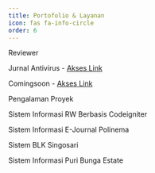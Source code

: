 ```yaml
---
title: Portofolio & Layanan
icon: fas fa-info-circle
order: 6
---
```


Reviewer

<p>Jurnal Antivirus - <a href="https://ejournal.unisbablitar.ac.id/index.php/antivirus/page_b">Akses Link</a></p>
<p>Comingsoon - <a href="#">Akses Link</a></p>

Pengalaman Proyek

<p>Sistem Informasi RW Berbasis Codeigniter</p>
<p>Sistem Informasi E-Journal Polinema</p>
<p>Sistem BLK Singosari</p>
<p>Sistem Informasi Puri Bunga Estate</p>
